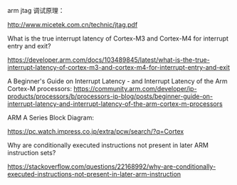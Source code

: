 arm jtag 调试原理：

http://www.micetek.com.cn/technic/jtag.pdf


What is the true interrupt latency of Cortex-M3 and Cortex-M4 for interrupt entry and exit?

https://developer.arm.com/docs/103489845/latest/what-is-the-true-interrupt-latency-of-cortex-m3-and-cortex-m4-for-interrupt-entry-and-exit

A Beginner's Guide on Interrupt Latency - and Interrupt Latency of the Arm Cortex-M processors:
https://community.arm.com/developer/ip-products/processors/b/processors-ip-blog/posts/beginner-guide-on-interrupt-latency-and-interrupt-latency-of-the-arm-cortex-m-processors


ARM A Series Block Diagram:

https://pc.watch.impress.co.jp/extra/pcw/search/?q=Cortex

Why are conditionally executed instructions not present in later ARM instruction sets?

https://stackoverflow.com/questions/22168992/why-are-conditionally-executed-instructions-not-present-in-later-arm-instruction
